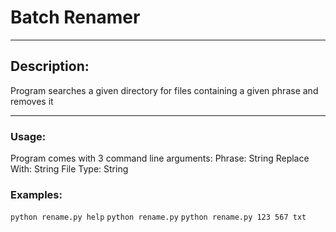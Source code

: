 # Batch Renamer
---
## Description:  
Program searches a given directory for files containing a given phrase and removes it

---
### Usage:

Program comes with 3 command line arguments:
  Phrase: String
  Replace With: String
  File Type: String

### Examples:
`python rename.py help`
`python rename.py`
`python rename.py 123 567 txt`
